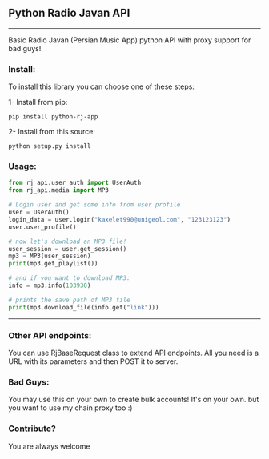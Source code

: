 ## Python Radio Javan API
<hr/>

Basic Radio Javan (Persian Music App) python API with proxy support for bad guys!

### Install: 

To install this library you can choose one of these steps:

1- Install from pip:
```
pip install python-rj-app
```

2- Install from this source:

```
python setup.py install
```

### Usage:
```python
from rj_api.user_auth import UserAuth
from rj_api.media import MP3

# Login user and get some info from user profile
user = UserAuth()
login_data = user.login("kaxelet990@unigeol.com", "123123123")
user.user_profile()

# now let's download an MP3 file!
user_session = user.get_session()
mp3 = MP3(user_session)
print(mp3.get_playlist())

# and if you want to download MP3:
info = mp3.info(103930)

# prints the save path of MP3 file
print(mp3.download_file(info.get("link")))
```

<hr/>

### Other API endpoints:
You can use RjBaseRequest class to extend API endpoints. All you need is a URL with its parameters and then POST it 
to server. 

### Bad Guys:
You may use this on your own to create bulk accounts! It's on your own. but you want to use my chain proxy too :)

### Contribute?
You are always welcome
